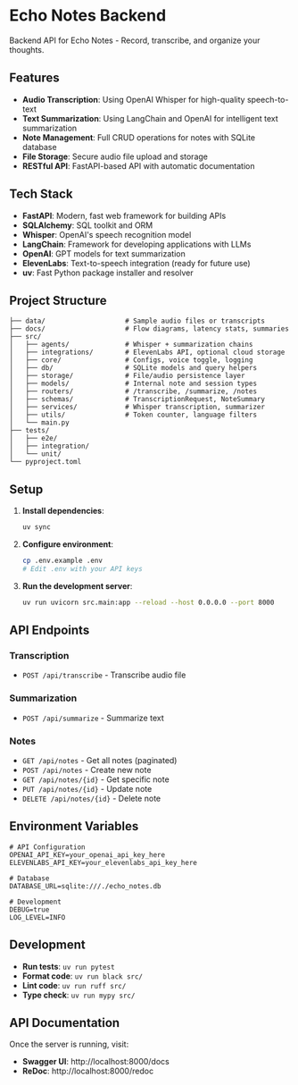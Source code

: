# Echo Notes Backend

Backend API for Echo Notes - Record, transcribe, and organize your thoughts.

## Features

- **Audio Transcription**: Using OpenAI Whisper for high-quality speech-to-text
- **Text Summarization**: Using LangChain and OpenAI for intelligent text summarization
- **Note Management**: Full CRUD operations for notes with SQLite database
- **File Storage**: Secure audio file upload and storage
- **RESTful API**: FastAPI-based API with automatic documentation

## Tech Stack

- **FastAPI**: Modern, fast web framework for building APIs
- **SQLAlchemy**: SQL toolkit and ORM
- **Whisper**: OpenAI's speech recognition model
- **LangChain**: Framework for developing applications with LLMs
- **OpenAI**: GPT models for text summarization
- **ElevenLabs**: Text-to-speech integration (ready for future use)
- **uv**: Fast Python package installer and resolver

## Project Structure

```
├── data/                    # Sample audio files or transcripts
├── docs/                    # Flow diagrams, latency stats, summaries
├── src/
│   ├── agents/              # Whisper + summarization chains
│   ├── integrations/        # ElevenLabs API, optional cloud storage
│   ├── core/                # Configs, voice toggle, logging
│   ├── db/                  # SQLite models and query helpers
│   ├── storage/             # File/audio persistence layer
│   ├── models/              # Internal note and session types
│   ├── routers/             # /transcribe, /summarize, /notes
│   ├── schemas/             # TranscriptionRequest, NoteSummary
│   ├── services/            # Whisper transcription, summarizer
│   ├── utils/               # Token counter, language filters
│   └── main.py
├── tests/
│   ├── e2e/
│   ├── integration/
│   └── unit/
└── pyproject.toml
```

## Setup

1. **Install dependencies**:
   ```bash
   uv sync
   ```

2. **Configure environment**:
   ```bash
   cp .env.example .env
   # Edit .env with your API keys
   ```

3. **Run the development server**:
   ```bash
   uv run uvicorn src.main:app --reload --host 0.0.0.0 --port 8000
   ```

## API Endpoints

### Transcription
- `POST /api/transcribe` - Transcribe audio file

### Summarization
- `POST /api/summarize` - Summarize text

### Notes
- `GET /api/notes` - Get all notes (paginated)
- `POST /api/notes` - Create new note
- `GET /api/notes/{id}` - Get specific note
- `PUT /api/notes/{id}` - Update note
- `DELETE /api/notes/{id}` - Delete note

## Environment Variables

```env
# API Configuration
OPENAI_API_KEY=your_openai_api_key_here
ELEVENLABS_API_KEY=your_elevenlabs_api_key_here

# Database
DATABASE_URL=sqlite:///./echo_notes.db

# Development
DEBUG=true
LOG_LEVEL=INFO
```

## Development

- **Run tests**: `uv run pytest`
- **Format code**: `uv run black src/`
- **Lint code**: `uv run ruff src/`
- **Type check**: `uv run mypy src/`

## API Documentation

Once the server is running, visit:
- **Swagger UI**: http://localhost:8000/docs
- **ReDoc**: http://localhost:8000/redoc
